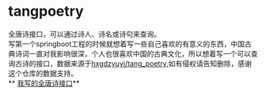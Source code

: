 # tangpoetry
全唐诗接口，可以通过诗人、诗名或诗句来查询。  
写第一个springboot工程的时候就想着写一些自己喜欢的有意义的东西，中国古典诗词一直对我影响很深，个人也很喜欢中国的古典文化，所以想着写一个可以查询古诗的接口，数据来源于[hxgdzyuyi/tang_poetry](https://github.com/hxgdzyuyi/tang_poetry),如有侵权请告知删除，感谢这个仓库的数据支持。  
** [我写的全唐诗接口](http://47.106.147.90:8085/)**

